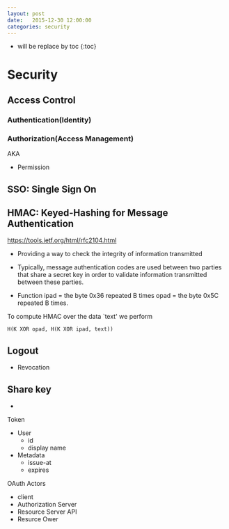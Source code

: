 ```yaml
---
layout: post
date:   2015-12-30 12:00:00
categories: security
---
```

* will be replace by toc
{:toc}

# Security

## Access Control

### Authentication(Identity)

### Authorization(Access Management)

AKA
- Permission


## SSO: Single Sign On

## HMAC: Keyed-Hashing for Message Authentication

https://tools.ietf.org/html/rfc2104.html

- Providing a way to check the integrity of information transmitted
- Typically, message authentication codes are used between two parties that share a secret key in order to validate information transmitted between these parties.

- Function
       ipad = the byte 0x36 repeated B times
       opad = the byte 0x5C repeated B times.

To compute HMAC over the data `text' we perform

    H(K XOR opad, H(K XOR ipad, text))


## Logout 
 - Revocation

## Share key
 - 

Token
- User
    - id
    - display name
- Metadata
    - issue-at
    - expires


OAuth Actors
- client
- Authorization Server
- Resource Server API
- Resurce Ower



